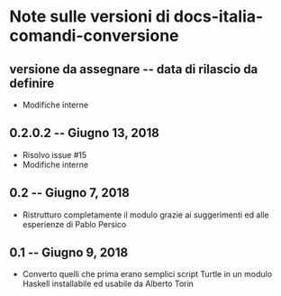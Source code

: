 # Note sulle versioni di docs-italia-comandi-conversione

## versione da assegnare -- data di rilascio da definire

* Modifiche interne

## 0.2.0.2  -- Giugno 13, 2018

* Risolvo issue #15
* Modifiche interne

## 0.2      -- Giugno 7, 2018

* Ristrutturo completamente il modulo grazie ai suggerimenti ed alle
  esperienze di Pablo Persico

## 0.1      -- Giugno 9, 2018

* Converto quelli che prima erano semplici script Turtle in un modulo
  Haskell installabile ed usabile da Alberto Torin
